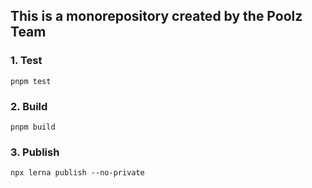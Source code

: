 ## This is a monorepository created by the Poolz Team

### 1. Test

`pnpm test`

### 2. Build

`pnpm build`

### 3. Publish

`npx lerna publish --no-private`
